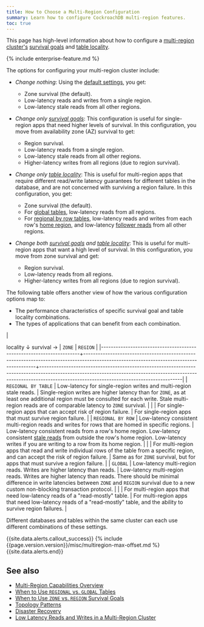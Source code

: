 ```yaml
---
title: How to Choose a Multi-Region Configuration
summary: Learn how to configure CockroachDB multi-region features.
toc: true
---
```


This page has high-level information about how to configure a [multi-region cluster's](multiregion-overview.html) [survival goals](multiregion-overview.html#survival-goals) and [table locality](multiregion-overview.html#table-locality).

{% include enterprise-feature.md %}

The options for configuring your multi-region cluster include:

- _Change nothing_: Using the [default settings](multiregion-overview.html#default-settings), you get:
  - Zone survival (the default).
  - Low-latency reads and writes from a single region.
  - Low-latency stale reads from all other regions.

- _Change only [survival goals](multiregion-overview.html#survival-goals)_: This configuration is useful for single-region apps that need higher levels of survival. In this configuration, you move from availability zone (AZ) survival to get:
  - Region survival.
  - Low-latency reads from a single region.
  - Low-latency stale reads from all other regions.
  - Higher-latency writes from all regions (due to region survival).

- _Change only [table locality](multiregion-overview.html#table-locality)_: This is useful for multi-region apps that require different read/write latency guarantees for different tables in the database, and are not concerned with surviving a region failure. In this configuration, you get:
  - Zone survival (the default).
  - For [global tables](multiregion-overview.html#global-tables), low-latency reads from all regions.
  - For [regional by row tables](multiregion-overview.html#regional-by-row-tables), low-latency reads and writes from each row's [home region](set-locality.html#crdb_region), and low-latency [follower reads](follower-reads.html) from all other regions.

- _Change both [survival goals](multiregion-overview.html#survival-goals) and [table locality](multiregion-overview.html#table-locality)_: This is useful for multi-region apps that want a high level of survival. In this configuration, you move from zone survival and get:
  - Region survival.
  - Low-latency reads from all regions.
  - Higher-latency writes from all regions (due to region survival).

The following table offers another view of how the various configuration options map to:

- The performance characteristics of specific survival goal and table locality combinations.
- The types of applications that can benefit from each combination.

| <div style="width: 200px;"></div> locality &#8595; survival &#8594; | `ZONE`                                                                                                                                 | `REGION`                                                                                                                                                                                                             |
|---------------------------------------------------------------------+----------------------------------------------------------------------------------------------------------------------------------------+----------------------------------------------------------------------------------------------------------------------------------------------------------------------------------------------------------------------|
| `REGIONAL BY TABLE`                                                 | Low-latency for single-region writes and multi-region stale reads.                                                                     | Single-region writes are higher latency than for `ZONE`, as at least one additional region must be consulted for each write.  Stale multi-region reads are of comparable latency to `ZONE` survival.                     |
|                                                                     | For single-region apps that can accept risk of region failure.                                                                         | For single-region apps that must survive region failure.                                                                                                                                                             |
| `REGIONAL BY ROW`                                                   | Low-latency consistent multi-region reads and writes for rows that are homed in specific regions.                                       | Low-latency consistent reads from a row's home region. Low-latency consistent [stale reads](follower-reads.html) from outside the row's home region. Low-latency writes if you are writing to a row from its home region.  |
|                                                                     | For multi-region apps that read and write individual rows of the table from a specific region, and can accept the risk of region failure. | Same as for `ZONE` survival, but for apps that must survive a region failure.                                                                                                                                          |
| `GLOBAL`                                                            | Low-latency multi-region reads. Writes are higher latency than reads.                                                                  | Low-latency multi-region reads.  Writes are higher latency than reads. There should be minimal difference in write latencies between `ZONE` and `REGION` survival due to a new custom non-blocking transaction protocol. |
|                                                                     | For multi-region apps that need low-latency reads of a "read-mostly" table.                                                            | For multi-region apps that need low-latency reads of a "read-mostly" table, and the ability to survive region failures.                                                                                              |


Different databases and tables within the same cluster can each use different combinations of these settings.

{{site.data.alerts.callout_success}}
{% include {{page.version.version}}/misc/multiregion-max-offset.md %}
{{site.data.alerts.end}}

## See also

- [Multi-Region Capabilities Overview](multiregion-overview.html)
- [When to Use `REGIONAL` vs. `GLOBAL` Tables](when-to-use-regional-vs-global-tables.html)
- [When to Use `ZONE` vs. `REGION` Survival Goals](when-to-use-zone-vs-region-survival-goals.html)
- [Topology Patterns](topology-patterns.html)
- [Disaster Recovery](disaster-recovery.html)
- [Low Latency Reads and Writes in a Multi-Region Cluster](demo-low-latency-multi-region-deployment.html)
